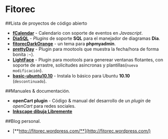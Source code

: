 Fitorec
==========================================

##Lista de proyectos de código abierto

 - [**fCalendar**](http://fitorec.github.com/proyectos/fCalendar/) - Calendario con soporte de eventos en _Javascript_.
 - [**DiaSQL**](https://github.com/fitorec/diasql) - _Plugins_ de soporte **SQL** para el manejador de diagramas **Dia**.
 - [**fitorecDarkOrange**](http://fitorec.github.com/proyectos/phpmyadmin_theme_dark_orange/) - un tema para **phpmyadmin**.
 - [**prettyDay**](http://fitorec.github.com/proyectos/fCalendar/) - Plugin para mootools que muestra la fecha/hora de forma bonita :¬).
 - [**LightFace**](http://fitorec.github.com/proyectos/LightFace/) - Plugin para mootools para generear ventanas flotantes, con soporte de arrastre, solicitudes asincronas y plantillas(`nueva modificación`).
 - [**basic-ubuntu10.10**](https://github.com/fitorec/basic-ubuntu10.10) - Instala lo básico para Ubuntu **10.10** (`descontinuado`).



##Manuales & documentación.

 - **openCart plugin** - Código & manual del desarrollo de un _plugin_ de _openCart_ para redes sociales.
 - [**Inkscape dibuja Libremente**](./inkscape_dibuja_libremente/)


##Blog personal.

- [**http://fitorec.wordpress.com/**](http://fitorec.wordpress.com/)


